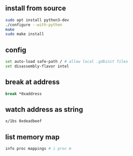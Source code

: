## install from source

```sh
sudo apt install python3-dev
./configure --with-python
make
sudo make install
```

## config

```sh
set auto-load safe-path / # allow local .gdbinit files
set disassembly-flavor intel
```
## break at address

```sh
break *0xaddress
```

## watch address as string

```sh
x/1bs 0xdeadbeef
```

## list memory map

```sh
info proc mappings # i proc m
```
